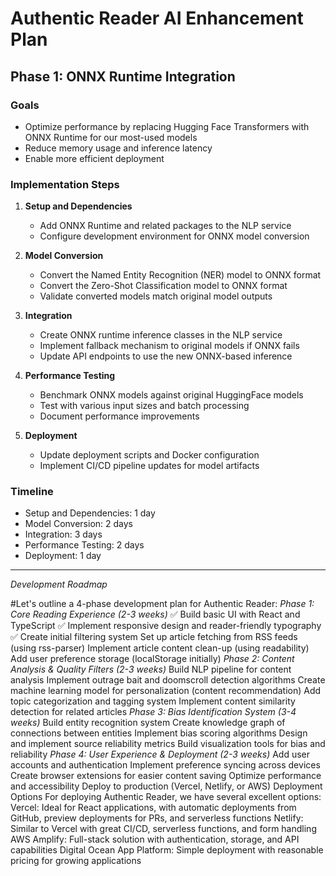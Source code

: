 # Authentic Reader AI Enhancement Plan

## Phase 1: ONNX Runtime Integration

### Goals
- Optimize performance by replacing Hugging Face Transformers with ONNX Runtime for our most-used models
- Reduce memory usage and inference latency
- Enable more efficient deployment

### Implementation Steps

1. **Setup and Dependencies**
   - Add ONNX Runtime and related packages to the NLP service
   - Configure development environment for ONNX model conversion

2. **Model Conversion**
   - Convert the Named Entity Recognition (NER) model to ONNX format
   - Convert the Zero-Shot Classification model to ONNX format
   - Validate converted models match original model outputs

3. **Integration**
   - Create ONNX runtime inference classes in the NLP service
   - Implement fallback mechanism to original models if ONNX fails
   - Update API endpoints to use the new ONNX-based inference

4. **Performance Testing**
   - Benchmark ONNX models against original HuggingFace models
   - Test with various input sizes and batch processing
   - Document performance improvements

5. **Deployment**
   - Update deployment scripts and Docker configuration
   - Implement CI/CD pipeline updates for model artifacts

### Timeline
- Setup and Dependencies: 1 day
- Model Conversion: 2 days
- Integration: 3 days 
- Performance Testing: 2 days
- Deployment: 1 day

---

*Development Roadmap*

#Let's outline a 4-phase development plan for Authentic Reader:
*Phase 1: Core Reading Experience (2-3 weeks)*
✅ Build basic UI with React and TypeScript
✅ Implement responsive design and reader-friendly typography
✅ Create initial filtering system
Set up article fetching from RSS feeds (using rss-parser)
Implement article content clean-up (using readability)
Add user preference storage (localStorage initially)
*Phase 2: Content Analysis & Quality Filters (2-3 weeks)*
Build NLP pipeline for content analysis
Implement outrage bait and doomscroll detection algorithms
Create machine learning model for personalization (content recommendation)
Add topic categorization and tagging system
Implement content similarity detection for related articles
*Phase 3: Bias Identification System (3-4 weeks)*
Build entity recognition system
Create knowledge graph of connections between entities
Implement bias scoring algorithms
Design and implement source reliability metrics
Build visualization tools for bias and reliability
*Phase 4: User Experience & Deployment (2-3 weeks)*
Add user accounts and authentication
Implement preference syncing across devices
Create browser extensions for easier content saving
Optimize performance and accessibility
Deploy to production (Vercel, Netlify, or AWS)
Deployment Options
For deploying Authentic Reader, we have several excellent options:
Vercel: Ideal for React applications, with automatic deployments from GitHub, preview deployments for PRs, and serverless functions
Netlify: Similar to Vercel with great CI/CD, serverless functions, and form handling
AWS Amplify: Full-stack solution with authentication, storage, and API capabilities
Digital Ocean App Platform: Simple deployment with reasonable pricing for growing applications